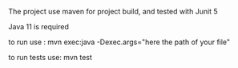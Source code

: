 The project use maven for project build, and tested with Junit 5

Java 11 is required

to run use : mvn exec:java -Dexec.args="here the path of your file"

to run tests use: mvn test
